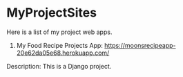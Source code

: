 # MyProjectSites
Here is a list of my project web apps.

1. My Food Recipe Projects App: https://moonsrecipeapp-20e62da05e68.herokuapp.com/

Description: This is a Django project.


